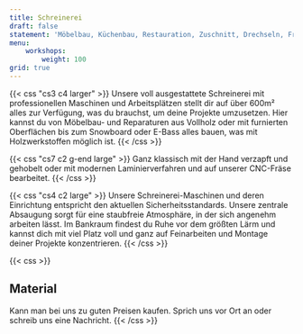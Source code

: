 ```yaml
---
title: Schreinerei
draft: false
statement: 'Möbelbau, Küchenbau, Restauration, Zuschnitt, Drechseln, Fräsen, Furnier, Schleifen, Pressen, Hobeln, und mehr: in der Schreinerei.'
menu:
    workshops:
        weight: 100
grid: true
---
```


{{< css "cs3 c4 larger" >}}
Unsere voll ausgestattete Schreinerei mit professionellen Maschinen und Arbeitsplätzen stellt dir auf über 600m² alles zur Verfügung, was du brauchst, um deine Projekte umzusetzen. Hier kannst du von Möbelbau- und Reparaturen aus Vollholz oder mit furnierten Oberflächen bis zum Snowboard oder E-Bass alles bauen, was mit Holzwerkstoffen möglich ist.
{{< /css >}}

{{< css "cs7 c2 g-end large" >}}
Ganz klassisch mit der Hand verzapft und gehobelt oder mit modernen Laminierverfahren und auf unserer CNC-Fräse bearbeitet.
{{< /css >}}

{{< css "cs4 c2 large" >}}
Unsere Schreinerei-Maschinen und deren Einrichtung entspricht den aktuellen Sicherheitsstandards. Unsere zentrale Absaugung sorgt für eine staubfreie Atmosphäre, in der sich angenehm arbeiten lässt. Im Bankraum findest du Ruhe vor dem größten Lärm und kannst dich mit viel Platz voll und ganz auf Feinarbeiten und Montage deiner Projekte konzentrieren.
{{< /css >}}

{{< css >}}

## Material

Kann man bei uns zu guten Preisen kaufen. Sprich uns vor Ort an oder schreib uns eine Nachricht.
{{< /css >}}

